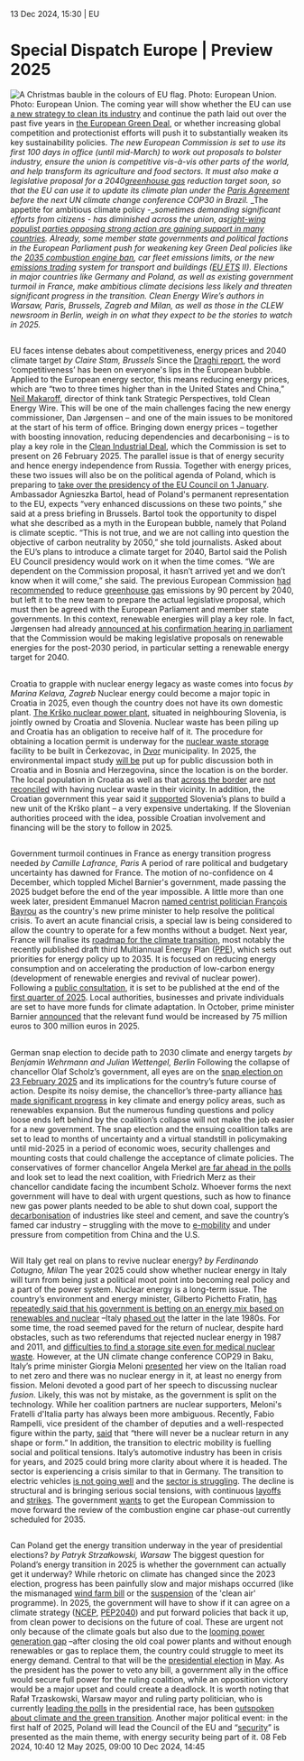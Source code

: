 13 Dec 2024, 15:30
| 
EU
# Special Dispatch Europe | Preview 2025
![  A Christmas bauble in the colours of EU flag. Photo: European Union.](https://www.cleanenergywire.org/sites/default/files/styles/gallery_image/public/european_union_-_2022_christmas_bauble_in_the_colours_of_europe.jpg?itok=2xBExYS6)
Photo: European Union.
The coming year will show whether the EU can use [a new strategy to clean its industry](https://www.cleanenergywire.org/factsheets/qa-eu-aims-bolster-competitiveness-through-clean-industrial-deal) and continue the path laid out over the past five years in [the European Green Deal](https://commission.europa.eu/strategy-and-policy/priorities-2019-2024/european-green-deal_en), or whether increasing global competition and protectionist efforts will push it to substantially weaken its key sustainability policies.
_The new European Commission is set to use its first 100 days in office (until mid-March) to work out proposals to bolster industry, ensure the union is competitive vis-à-vis other parts of the world, and help transform its agriculture and food sectors. It must also make a legislative proposal for a 2040[greenhouse gas](https://www.cleanenergywire.org/glossary/letter_g#greenhouse_gas) reduction target soon, so that the EU can use it to update its climate plan under the [Paris Agreement](https://www.cleanenergywire.org/glossary/letter_p#paris_agreement) before the next UN climate change conference COP30 in Brazil._
_The appetite for ambitious climate policy -__sometimes_ _demanding significant efforts from citizens - has diminished across the union, as[right-wing populist parties opposing strong action are gaining support in many countries](https://www.cleanenergywire.org/dossiers/populists-power-challenge-ambitious-eu-climate-policy). Already, some member state governments and political factions in the European Parliament push for weakening key Green Deal policies like the [2035 combustion engine ban](https://www.reuters.com/world/europe/eus-largest-political-group-pushes-weaken-combustion-engine-ban-2024-12-10/), car fleet emissions limits, or the new [emissions trading](https://www.cleanenergywire.org/glossary/letter_e#emissions_trading) system for transport and buildings ([EU ETS](https://www.cleanenergywire.org/glossary/letter_e#eu_ets) II)._
_Elections in major countries like Germany and Poland, as well as existing government turmoil in France, make ambitious climate decisions less likely and threaten significant progress in the transition._
_Clean Energy Wire’s authors in Warsaw, Paris, Brussels, Zagreb and Milan, as well as those in the CLEW newsroom in Berlin, weigh in on what they expect to be the stories to watch in 2025._
## 
EU faces intense debates about competitiveness, energy prices and 2040 climate target 
_by Claire Stam, Brussels_
Since the [Draghi report](https://commission.europa.eu/topics/strengthening-european-competitiveness/eu-competitiveness-looking-ahead_en#paragraph_47059), the word ‘competitiveness’ has been on everyone's lips in the European bubble. Applied to the European energy sector, this means reducing energy prices, which are “two to three times higher than in the United States and China,” [Neil Makaroff](https://strategicperspectives.eu/bio/neil-makaroff/), director of think tank Strategic Perspectives, told Clean Energy Wire. This will be one of the main challenges facing the new energy commissioner, Dan Jørgensen – and one of the main issues to be monitored at the start of his term of office. Bringing down energy prices – together with boosting innovation, reducing dependencies and decarbonising – is to play a key role in the [Clean Industrial Deal](https://www.cleanenergywire.org/factsheets/qa-eu-aims-bolster-competitiveness-through-clean-industrial-deal), which the Commission is set to present on 26 February 2025.
The parallel issue is that of energy security and hence energy independence from Russia. Together with energy prices, these two issues will also be on the political agenda of Poland, which is preparing to [take over the presidency of the EU Council on 1 January](https://www.cleanenergywire.org/factsheets/whats-next-europe-timeline-european-climate-and-energy-policy). Ambassador Agnieszka Bartol, head of Poland's permanent representation to the EU, expects “very enhanced discussions on these two points,” she said at a press briefing in Brussels.
Bartol took the opportunity to dispel what she described as a myth in the European bubble, namely that Poland is climate sceptic. “This is not true, and we are not calling into question the objective of carbon neutrality by 2050,” she told journalists. Asked about the EU’s plans to introduce a climate target for 2040, Bartol said the Polish EU Council presidency would work on it when the time comes. “We are dependent on the Commission proposal, it hasn’t arrived yet and we don’t know when it will come,” she said. The previous European Commission [had recommended](https://ec.europa.eu/commission/presscorner/detail/en/ip_24_588) to reduce [greenhouse gas](https://www.cleanenergywire.org/glossary/letter_g#greenhouse_gas) emissions by 90 percent by 2040, but left it to the new team to prepare the actual legislative proposal, which must then be agreed with the European Parliament and member state governments.
In this context, renewable energies will play a key role. In fact, Jørgensen had already [announced at his confirmation hearing in parliament](https://multimedia.europarl.europa.eu/en/webstreaming/confirmation-hearing-of-dan-j-rgensen-commissioner-designate-energy-and-housing_20241105-1430-COMMITTEE-CONFIRMATION-HEARING-A) that the Commission would be making legislative proposals on renewable energies for the post-2030 period, in particular setting a renewable energy target for 2040.
## 
Croatia to grapple with nuclear energy legacy as waste comes into focus 
_by Marina Kelava, Zagreb_
Nuclear energy could become a major topic in Croatia in 2025, even though the country does not have its own domestic plant. [The Krško nuclear power plant](https://www.nek.si/hr/), situated in neighbouring Slovenia, is jointly owned by Croatia and Slovenia.
Nuclear waste has been piling up and Croatia has an obligation to receive half of it. The procedure for obtaining a location permit is underway for the [nuclear waste storage](https://www.cleanenergywire.org/glossary/letter_n#nuclear_waste_storage) facility to be built in Čerkezovac, in [Dvor](https://hr.wikipedia.org/wiki/Dvor_\(op%C4%87ina\)) municipality. In 2025, the environmental impact study [will be](https://www.portalnovosti.com/prosvjed-oko-otpada-nije-rjesenje-ali-postoje-drugi-alati) put up for public discussion both in Croatia and in Bosnia and Herzegovina, since the location is on the border. The local population in Croatia as well as that [across the border](https://www.vecernji.hr/vijesti/aktivist-iz-novog-grada-bih-se-odnosi-prema-ovom-kao-da-ce-to-proci-samo-od-sebe-1658092) are [not reconciled](https://www.jutarnji.hr/vijesti/hrvatska/hrvatski-kraj-kojem-prijeti-sigurna-smrt-stanovnici-odlaze-stize-radioaktivni-otpad-15331515) with having nuclear waste in their vicinity.
In addition, the Croatian government this year said it [supported](https://www.nacional.hr/prosirenje-ne-krsko-ujedinjena-hrvatska-politicka-scena-sve-stranke-za-gradnju-novog-bloka-nuklearke/) Slovenia’s plans to build a new unit of the Krško plant – a very expensive undertaking. If the Slovenian authorities proceed with the idea, possible Croatian involvement and financing will be the story to follow in 2025.
## 
Government turmoil continues in France as energy transition progress needed 
_by Camille Lafrance, Paris_
A period of rare political and budgetary uncertainty has dawned for France. The motion of no-confidence on 4 December, which toppled Michel Barnier's government, made passing the 2025 budget before the end of the year impossible. A little more than one week later, president Emmanuel Macron [named centrist politician François Bayrou](https://www.lemonde.fr/politique/live/2024/12/13/en-direct-francois-bayrou-nomme-premier-ministre-le-parti-socialiste-affirme-demeurer-dans-l-opposition-au-parlement_6437830_823448.html) as the country's new prime minister to help resolve the political crisis. To avert an acute financial crisis, a special law is being considered to allow the country to operate for a few months without a budget.
Next year, France will finalise its [roadmap for the climate transition](https://www.prefectures-regions.gouv.fr/occitanie/Actualites/Consultation-sur-les-3-piliers-de-la-Strategie-Francaise-Energie-Climat-le-PNACC-la-SNBC-et-la-PPE), most notably the recently published draft third Multiannual Energy Plan ([PPE](https://www.ecologie.gouv.fr/politiques-publiques/programmations-pluriannuelles-lenergie-ppe)), which sets out priorities for energy policy up to 2035. It is focused on reducing energy consumption and on accelerating the production of low-carbon energy (development of renewable energies and revival of nuclear power). Following a [public consultation](https://concertation-strategie-energie-climat.gouv.fr/comment-participer), it is set to be published at the end of the [first quarter of 2025](https://www.usinenouvelle.com/article/la-presentation-de-la-ppe-est-prevue-au-premier-trimestre-2025-indique-la-ministre-deleguee-a-l-energie-olga-givernet.N2221418).
Local authorities, businesses and private individuals are set to have more funds for climate adaptation. In October, prime minister Barnier [announced](https://www.publicsenat.fr/actualites/environnement/catastrophes-naturelles-le-fonds-barnier-va-etre-porte-a-300-millions-deuros-en-2025-annonce-le-premier-ministre) that the relevant fund would be increased by 75 million euros to 300 million euros in 2025.
## 
German snap election to decide path to 2030 climate and energy targets
_by Benjamin Wehrmann and Julian Wettengel, Berlin_
Following the collapse of chancellor Olaf Scholz’s government, all eyes are on the [snap election on 23 February 2025](https://www.cleanenergywire.org/dossiers/germanys-snap-elections-reaching-2030-climate-and-energy-targets-will-depend-next-government) and its implications for the country’s future course of action. Despite its noisy demise, the chancellor’s three-party alliance [has made significant progress](https://www.cleanenergywire.org/news/vote25-mixed-climate-legacy-scholzs-collapsed-coalition-leaves-challenges-next-government) in key climate and energy policy areas, such as renewables expansion. But the numerous funding questions and policy loose ends left behind by the coalition’s collapse will not make the job easier for a new government.
The snap election and the ensuing coalition talks are set to lead to months of uncertainty and a virtual standstill in policymaking until mid-2025 in a period of economic woes, security challenges and mounting costs that could challenge the acceptance of climate policies.
The conservatives of former chancellor Angela Merkel [are far ahead in the polls](https://www.wahlrecht.de/umfragen/) and look set to lead the next coalition, with Friedrich Merz as their chancellor candidate facing the incumbent Scholz. Whoever forms the next government will have to deal with urgent questions, such as how to finance new gas power plants needed to be able to shut down coal, support the [decarbonisation](https://www.cleanenergywire.org/glossary/letter_d#decarbonisation) of industries like steel and cement, and save the country’s famed car industry – struggling with the move to [e-mobility](https://www.cleanenergywire.org/glossary/letter_e#e-mobility) and under pressure from competition from China and the U.S.
## 
Will Italy get real on plans to revive nuclear energy? 
_by Ferdinando Cotugno, Milan_
The year 2025 could show whether nuclear energy in Italy will turn from being just a political moot point into becoming real policy and a part of the power system. Nuclear energy is a long-term issue. The country’s environment and energy minister, Gilberto Pichetto Fratin, [has repeatedly said that his government is betting on an energy mix based on renewables and nuclear](https://finanza.lastampa.it/News/2024/11/05/pichetto-rinnovabili-crescono-ma-non-sufficienti-entro-lanno-legge-nucleare-/MTgxXzIwMjQtMTEtMDVfVExC) –Italy [phased out](https://tg24.sky.it/ambiente/2021/09/16/referendum-antinucleare-italia-) the latter in the late 1980s. For some time, the road seemed paved for the return of nuclear, despite hard obstacles, such as two referendums that rejected nuclear energy in 1987 and 2011, and [difficulties to find a storage site even for medical nuclear waste](https://www.ilsole24ore.com/art/nucleare-ecco-come-sara-scelto-sito-il-deposito-nazionale-rifiuti-radioattivi-AGVi8KV).
However, at the UN climate change conference COP29 in Baku, Italy’s prime minister Giorgia Meloni [presented](https://www.youtube.com/watch?v=z7QsXf2MhJs) her view on the Italian road to net zero and there was no nuclear energy in it, at least no energy from fission. Meloni devoted a good part of her speech to discussing nuclear _fusion_.
Likely, this was not by mistake, as the government is split on the technology. While her coalition partners are nuclear supporters, Meloni's Fratelli d'Italia party has always been more ambiguous. Recently, Fabio Rampelli, vice president of the chamber of deputies and a well-respected figure within the party, [said](https://www.open.online/2024/11/22/nucleare-fabio-rampelli-contrario-lega-forza-italia-favorevoli-governo-meloni/) that “there will never be a nuclear return in any shape or form.”
In addition, the transition to electric mobility is fuelling social and political tensions. Italy’s automotive industry has been in crisis for years, and 2025 could bring more clarity about where it is headed. The sector is experiencing a crisis similar to that in Germany. The transition to electric vehicles [is not going well](https://energiaoltre.it/che-fine-ha-fatto-il-progetto-della-gigafactory-di-termoli/) and the [sector is struggling](https://www.collettiva.it/copertine/lavoro/automotive-stellantis-crisi-senza-fine-jl25lxtn). The decline is structural and is bringing serious social tensions, with continuous [layoffs](https://www.ilsole24ore.com/art/stellantis-licenziamento-97-lavoratori-trasnova-AGkf57aB) and [strikes](https://www.cgil.it/campagne-e-iniziative/automotive-il-25-ottobre-sciopero-nella-filiera-della-componentistica-non-metalmeccanica-e-manifestazione-a-roma-kbpc7129). The government [wants](https://www.reuters.com/business/autos-transportation/italy-present-proposal-early-review-eu-combustion-engine-ban-2024-09-23/) to get the European Commission to move forward the review of the combustion engine car phase-out currently scheduled for 2035.
## 
Can Poland get the energy transition underway in the year of presidential elections?
_by Patryk Strzałkowski, Warsaw_
The biggest question for Poland’s energy transition in 2025 is whether the government can actually get it underway? While rhetoric on climate has changed since the 2023 election, progress has been painfully slow and major mishaps occurred (like the mismanaged [wind farm bill](https://www.rp.pl/komentarze/art39520411-michal-szuldrzynski-dlaczego-tusk-i-holownia-wycofali-sie-z-ustawy-wiatrakowej) or the [suspension](https://next.gazeta.pl/next/7,172392,31523719,program-czyste-powietrze-zawieszony-naruszenie-zaufania-obywateli.html) of the 'clean air' programme).
In 2025, the government will have to show if it can agree on a climate strategy ([NCEP](https://www.gov.pl/web/klimat/rozpoczynamy-konsultacje-publiczne-krajowego-planu-w-dziedzinie-energii-i-klimatu-do-2030-r), [PEP2040](https://www.cire.pl/artykuly/materialy-problemowe/aktualizacja-pep2040-w-swietle-dokumentow-strategicznych-ue-kierunki-wyzwania-i-perspektywy)) and put forward policies that back it up, from clean power to decisions on the future of coal. These are urgent not only because of the climate goals but also due to the [looming power generation gap](https://businessinsider.com.pl/gospodarka/czy-zabraknie-nam-pradu-szef-operatora-sieci-rysuje-scenariusze/h7qj4v3) –after closing the old coal power plants and without enough renewables or gas to replace them, the country could struggle to meet its energy demand.
Central to that will be the [presidential election](https://www.politico.eu/article/poland-eu-baton-presidency-donald-tusk-braces-pivotal-presidential-election/) in [May](https://www.rp.pl/polityka/art41463961-kiedy-wybory-prezydenckie-2025-w-polsce-najbardziej-prawdopodobne-dwa-terminy). As the president has the power to veto any bill, a government ally in the office would secure full power for the ruling coalition, while an opposition victory would be a major upset and could create a deadlock. It is worth noting that Rafał Trzaskowski, Warsaw mayor and ruling party politician, who is currently [leading the polls](https://www.pap.pl/aktualnosci/trzaskowski-czy-nawrocki-najnowszy-sondaz-prezydencki-po-decyzji-pis) in the presidential race, has been [outspoken about climate and the green transition](https://www.euronews.com/green/2024/02/10/warsaws-mayor-has-appointed-a-new-climate-team-but-what-are-their-goals).
Another major political event: in the first half of 2025, Poland will lead the Council of the EU and “[security](https://www.pap.pl/en/news/polish-presidency-eu-council-will-focus-security-tusk-says)” is presented as the main theme, with energy security being part of it.
08 Feb 2024, 10:40
12 May 2025, 09:00
10 Dec 2024, 14:45